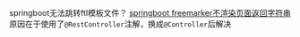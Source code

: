 springboot无法跳转ftl模板文件？
[springboot freemarker不渲染页面返回字符串](https://blog.csdn.net/baidu_27222643/article/details/78965320)
原因在于使用了`@RestController`注解，换成`@Controller`后解决